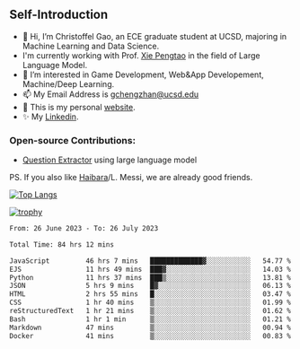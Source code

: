 ## Self-Introduction
- 👋 Hi, I’m Christoffel Gao, an ECE graduate student at UCSD, majoring in Machine Learning and Data Science.
- I'm currently working with Prof. [Xie Pengtao](https://pengtaoxie.github.io/) in the field of Large Language Model.
- 👀 I’m interested in Game Development, Web&App Developement, Machine/Deep Learning.
- 📫 My Email Address is gchengzhan@ucsd.edu
- 🌱 This is my personal [website](https://gaochengzhan.github.io/).
- ✨ My [Linkedin](https://www.linkedin.com/in/chengzhan-christoffel-gao/).

### Open-source Contributions:
- [Question Extractor](https://github.com/nestordemeure/question_extractor) using large language model

PS. If you also like [Haibara](https://www.detectiveconanworld.com/wiki/Ai_Haibara)/L. Messi, we are already good friends.

[![Top Langs](https://github-readme-stats.vercel.app/api/top-langs/?username=gaochengzhan&layout=compact&exclude_repo=CNN-based-Image-Recognition-for-AsianGiant-Hornets,Machine-Learning-and-Data-Computing-Tongji,NLP-on-Blogs-during-COVID-19-Pandemic,CSE258-Web-Mining-and-Recommder-System,Stock-Prediction-using-LSTM-Model)](https://github.com/anuraghazra/github-readme-stats)

[![trophy](https://github-profile-trophy.vercel.app/?username=gaochengzhan&theme=flat&row=1&margin-w=12)](https://github.com/ryo-ma/github-profile-trophy)

<!--START_SECTION:waka-->

```txt
From: 26 June 2023 - To: 26 July 2023

Total Time: 84 hrs 12 mins

JavaScript         46 hrs 7 mins   █████████████▓░░░░░░░░░░░   54.77 %
EJS                11 hrs 49 mins  ███▓░░░░░░░░░░░░░░░░░░░░░   14.03 %
Python             11 hrs 37 mins  ███▒░░░░░░░░░░░░░░░░░░░░░   13.81 %
JSON               5 hrs 9 mins    █▓░░░░░░░░░░░░░░░░░░░░░░░   06.13 %
HTML               2 hrs 55 mins   █░░░░░░░░░░░░░░░░░░░░░░░░   03.47 %
CSS                1 hr 40 mins    ▒░░░░░░░░░░░░░░░░░░░░░░░░   01.99 %
reStructuredText   1 hr 21 mins    ▒░░░░░░░░░░░░░░░░░░░░░░░░   01.62 %
Bash               1 hr 1 min      ▒░░░░░░░░░░░░░░░░░░░░░░░░   01.21 %
Markdown           47 mins         ▒░░░░░░░░░░░░░░░░░░░░░░░░   00.94 %
Docker             41 mins         ▒░░░░░░░░░░░░░░░░░░░░░░░░   00.83 %
```

<!--END_SECTION:waka-->

<!---
gaochengzhan/gaochengzhan is a ✨ special ✨ repository because its `README.md` (this file) appears on your GitHub profile.
You can click the Preview link to take a look at your changes.
--->
